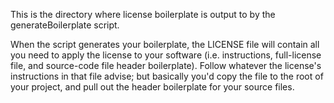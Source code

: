 This is the directory where license boilerplate is output to by the generateBoilerplate script.

When the script generates your boilerplate, the LICENSE file will contain all you need to apply the license to your software (i.e. instructions, full-license file, and source-code file header boilerplate). Follow whatever the license's instructions in that file advise; but basically you'd copy the file to the root of your project, and pull out the header boilerplate for your source files.